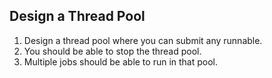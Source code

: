 ## Design a Thread Pool

1. Design a thread pool where you can submit any runnable.
2. You should be able to stop the thread pool.
3. Multiple jobs should be able to run in that pool.